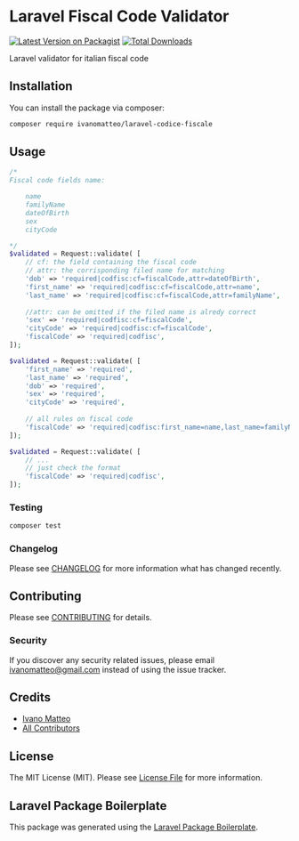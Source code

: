 # Laravel Fiscal Code Validator

[![Latest Version on Packagist](https://img.shields.io/packagist/v/ivanomatteo/laravel-codice-fiscale.svg?style=flat-square)](https://packagist.org/packages/ivanomatteo/laravel-codice-fiscale)
[![Total Downloads](https://img.shields.io/packagist/dt/ivanomatteo/laravel-codice-fiscale.svg?style=flat-square)](https://packagist.org/packages/ivanomatteo/laravel-codice-fiscale)

Laravel validator for italian fiscal code

## Installation

You can install the package via composer:

```bash
composer require ivanomatteo/laravel-codice-fiscale
```

## Usage

``` php
/*
Fiscal code fields name:

    name
    familyName
    dateOfBirth
    sex
    cityCode

*/
$validated = Request::validate( [
    // cf: the field containing the fiscal code
    // attr: the corrisponding filed name for matching
    'dob' => 'required|codfisc:cf=fiscalCode,attr=dateOfBirth',
    'first_name' => 'required|codfisc:cf=fiscalCode,attr=name', 
    'last_name' => 'required|codfisc:cf=fiscalCode,attr=familyName',
    
    //attr: can be omitted if the filed name is alredy correct
    'sex' => 'required|codfisc:cf=fiscalCode',
    'cityCode' => 'required|codfisc:cf=fiscalCode',
    'fiscalCode' => 'required|codfisc',
]);

$validated = Request::validate( [
    'first_name' => 'required', 
    'last_name' => 'required',
    'dob' => 'required',
    'sex' => 'required',
    'cityCode' => 'required',
    
    // all rules on fiscal code
    'fiscalCode' => 'required|codfisc:first_name=name,last_name=familyName,dob=dateOfBirth,sex,cityCode',
]);

$validated = Request::validate( [    
    // ...
    // just check the format
    'fiscalCode' => 'required|codfisc',
]);

```

### Testing

``` bash
composer test
```

### Changelog

Please see [CHANGELOG](CHANGELOG.md) for more information what has changed recently.

## Contributing

Please see [CONTRIBUTING](CONTRIBUTING.md) for details.

### Security

If you discover any security related issues, please email ivanomatteo@gmail.com instead of using the issue tracker.

## Credits

- [Ivano Matteo](https://github.com/ivanomatteo)
- [All Contributors](../../contributors)

## License

The MIT License (MIT). Please see [License File](LICENSE.md) for more information.

## Laravel Package Boilerplate

This package was generated using the [Laravel Package Boilerplate](https://laravelpackageboilerplate.com).